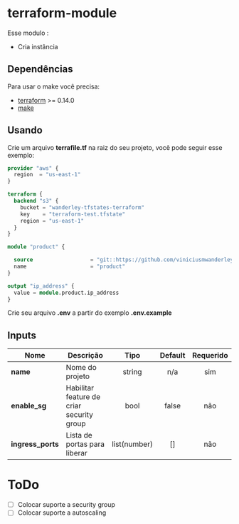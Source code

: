 # terraform-module

Esse modulo :
* Cria instância

## Dependências

Para usar o make você precisa:

 - [terraform](https://www.terraform.io/) >= 0.14.0
 - [make](https://www.gnu.org/software/make/)

## Usando

Crie um arquivo **terrafile.tf** na raiz do seu projeto, você pode seguir esse exemplo:

```terraform
provider "aws" {
  region  = "us-east-1"
}

terraform {
  backend "s3" {
    bucket = "wanderley-tfstates-terraform"
    key    = "terraform-test.tfstate"
    region = "us-east-1"
  }
}

module "product" {

  source                  = "git::https://github.com/viniciusmwanderley/terraform-module.git"
  name                    = "product"
}

output "ip_address" {
  value = module.product.ip_address
}
```

Crie seu arquivo **.env** a partir do exemplo **.env.example**


## Inputs

| **Nome** | **Descrição** | **Tipo** | **Default** | **Requerido** |
|------|-------------|:----:|:-----:|:-----:|
| **name** |  Nome do projeto | string | n/a | sim |
| **enable_sg** |  Habilitar feature de criar security group | bool | false | não |
| **ingress_ports** |  Lista de portas para liberar | list(number) | [] | não |


# ToDo

- [ ] Colocar suporte a security group
- [ ] Colocar suporte a autoscaling
